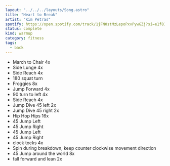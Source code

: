 ```yaml
---
layout: "../../../layouts/Song.astro"
title: "Heart to Break"
artist: "Kim Petras"
spotify: https://open.spotify.com/track/1jFN0stMzLepoPxvPywGZj?si=e1f81058fdb040bf
status: complete
kind: warmup
category: fitness
tags:
  - back
---
```


- March to Chair 4x
- Side Lunge 4x
- Side Reach 4x
- 180 squat turn
- Froggies 8x
- Jump Forward 4x
- 90 turn to left 4x
- Side Reach 4x
- Jump Dive 45 left 2x
- Jump Dive 45 right 2x
- Hip Hop Hips 16x
- 45 Jump Left
- 45 Jump Right
- 45 Jump Left
- 45 Jump Right
- clock tocks 4x
- Spin during breakdown, keep counter clockwise movement direction
- 45 Jump around the world 8x
- fall forward and lean 2x
